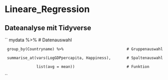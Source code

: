 # Lineare_Regression

## Dateanalyse mit Tidyverse

``
     mydata %>%                                           # Datenauswahl               

     group_by(Countryname) %>%                            # Gruppenauswahl
      
     summarise_at(vars(LogGDPpercapita, Happiness),       # Spaltenauswahl 
     
                  list(avg = mean))                       # Funktion  
                  
``

